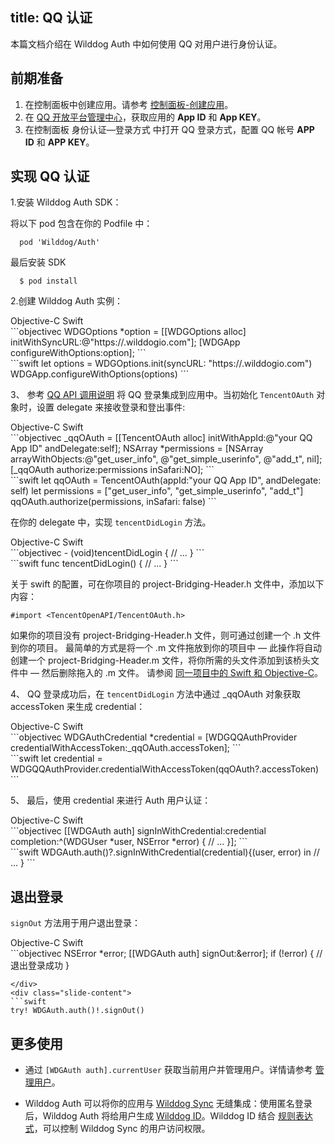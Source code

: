title:  QQ 认证
---

本篇文档介绍在 Wilddog Auth 中如何使用 QQ 对用户进行身份认证。


## 前期准备
1. 在控制面板中创建应用。请参考 [控制面板-创建应用](/console/creat.html#创建一个野狗应用)。
2. 在 [QQ 开放平台管理中心](http://op.open.qq.com/ios_appinfov2/detail?appid=111)，获取应用的 **App ID** 和 **App KEY**。
3.  在控制面板 身份认证—登录方式 中打开 QQ 登录方式，配置 QQ 帐号 **APP ID** 和 **APP KEY**。

## 实现 QQ 认证
1.安装 Wilddog Auth SDK：

将以下 pod 包含在你的 Podfile 中：

```
  pod 'Wilddog/Auth'
```

最后安装 SDK

```
  $ pod install
```

2.创建 Wilddog Auth 实例：

<div class="slide">
<div class='slide-title'>
  <span class="slide-tab tab-current">Objective-C</span>
  <span class="slide-tab">Swift</span>
</div>
<div class="slide-content slide-content-show">
```objectivec
WDGOptions *option = [[WDGOptions alloc] initWithSyncURL:@"https://<your-wilddog-appid>.wilddogio.com"];
[WDGApp configureWithOptions:option];
```
</div>
<div class="slide-content">
```swift
let options = WDGOptions.init(syncURL: "https://<your-wilddog-appid>.wilddogio.com")
WDGApp.configureWithOptions(options)
```
</div>
</div>

3、 参考 [QQ API 调用说明](http://wiki.open.qq.com/wiki/IOS_API%E8%B0%83%E7%94%A8%E8%AF%B4%E6%98%8E) 将 QQ 登录集成到应用中。当初始化 `TencentOAuth` 对象时，设置 delegate 来接收登录和登出事件:

<div class="slide">
<div class='slide-title'>
  <span class="slide-tab tab-current">Objective-C</span>
  <span class="slide-tab">Swift</span>
</div>
<div class="slide-content slide-content-show">
```objectivec
_qqOAuth = [[TencentOAuth alloc] initWithAppId:@"your QQ App ID"
                                   andDelegate:self];
NSArray *permissions =  [NSArray arrayWithObjects:@"get_user_info", @"get_simple_userinfo", @"add_t", nil];
[_qqOAuth authorize:permissions inSafari:NO];
```
</div>
<div class="slide-content">
```swift
let qqOAuth = TencentOAuth(appId:"your QQ App ID", andDelegate: self)
let permissions = ["get_user_info", "get_simple_userinfo", "add_t"]
qqOAuth.authorize(permissions, inSafari: false)
```
</div>
</div>

在你的 delegate 中，实现 `tencentDidLogin` 方法。

<div class="slide">
<div class='slide-title'>
  <span class="slide-tab tab-current">Objective-C</span>
  <span class="slide-tab">Swift</span>
</div>
<div class="slide-content slide-content-show">
```objectivec
- (void)tencentDidLogin {
    // ...
}
```
</div>
<div class="slide-content">
```swift
func tencentDidLogin() {
   // ...     
}
```
</div>
</div>

关于 swift 的配置，可在你项目的 project-Bridging-Header.h 文件中，添加以下内容：

	#import <TencentOpenAPI/TencentOAuth.h>

如果你的项目没有 project-Bridging-Header.h 文件，则可通过创建一个 .h 文件到你的项目。 最简单的方式是将一个 .m 文件拖放到你的项目中 — 此操作将自动创建一个 project-Bridging-Header.m 文件，将你所需的头文件添加到该桥头文件中 — 然后删除拖入的 .m 文件。 请参阅 [同一项目中的 Swift 和 Objective-C](https://developer.apple.com/library/ios/documentation/Swift/Conceptual/BuildingCocoaApps/MixandMatch.html#//apple_ref/doc/uid/TP40014216-CH10-ID156)。

4、 QQ 登录成功后，在 `tencentDidLogin` 方法中通过 _qqOAuth 对象获取 accessToken 来生成 credential：

<div class="slide">
<div class='slide-title'>
  <span class="slide-tab tab-current">Objective-C</span>
  <span class="slide-tab">Swift</span>
</div>
<div class="slide-content slide-content-show">
```objectivec
WDGAuthCredential *credential = 
[WDGQQAuthProvider credentialWithAccessToken:_qqOAuth.accessToken];
```
</div>
<div class="slide-content">
```swift
let credential = WDGQQAuthProvider.credentialWithAccessToken(qqOAuth?.accessToken)
```
</div>
</div>

5、 最后，使用 credential 来进行 Auth 用户认证：

<div class="slide">
<div class='slide-title'>
  <span class="slide-tab tab-current">Objective-C</span>
  <span class="slide-tab">Swift</span>
</div>
<div class="slide-content slide-content-show">
```objectivec
[[WDGAuth auth] signInWithCredential:credential
                completion:^(WDGUser *user, NSError *error) {
                            // ...
                          }];
```
</div>
<div class="slide-content">
```swift
WDGAuth.auth()?.signInWithCredential(credential){(user, error) in
    // ...
}
```
</div>
</div>

## 退出登录

`signOut` 方法用于用户退出登录：

<div class="slide">
<div class='slide-title'>
  <span class="slide-tab tab-current">Objective-C</span>
  <span class="slide-tab">Swift</span>
</div>
<div class="slide-content slide-content-show">
```objectivec
NSError *error;
[[WDGAuth auth] signOut:&error];
if (!error) {
    // 退出登录成功
}

```
</div>
<div class="slide-content">
```swift
try! WDGAuth.auth()!.signOut()

```
</div>
</div>

## 更多使用

- 通过 `[WDGAuth auth].currentUser` 获取当前用户并管理用户。详情请参考 [管理用户](/guide/auth/ios/manageuser.html)。


- Wilddog Auth 可以将你的应用与 [Wilddog Sync](/overview/sync.html) 无缝集成：使用匿名登录后，Wilddog Auth 将给用户生成 [Wilddog ID](/guide/auth/core/concept.html#Wilddog-ID)。Wilddog ID 结合 [规则表达式](/guide/sync/rules/introduce.html)，可以控制 Wilddog Sync 的用户访问权限。
